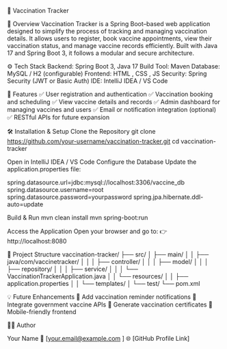 🧬 Vaccination Tracker

📖 Overview
Vaccination Tracker is a Spring Boot–based web application designed to simplify the process of tracking and managing vaccination details.
It allows users to register, book vaccine appointments, view their vaccination status, and manage vaccine records efficiently.
Built with Java 17 and Spring Boot 3, it follows a modular and secure architecture.

⚙️ Tech Stack
Backend: Spring Boot 3, Java 17
Build Tool: Maven
Database: MySQL / H2 (configurable)
Frontend: HTML , CSS , JS
Security: Spring Security (JWT or Basic Auth)
IDE: IntelliJ IDEA / VS Code

🚀 Features
✅ User registration and authentication
✅ Vaccination booking and scheduling
✅ View vaccine details and records
✅ Admin dashboard for managing vaccines and users
✅ Email or notification integration (optional)
✅ RESTful APIs for future expansion

🛠️ Installation & Setup
Clone the Repository
git clone https://github.com/your-username/vaccination-tracker.git
cd vaccination-tracker

Open in IntelliJ IDEA / VS Code
Configure the Database
Update the application.properties file:

spring.datasource.url=jdbc:mysql://localhost:3306/vaccine_db
spring.datasource.username=root
spring.datasource.password=yourpassword
spring.jpa.hibernate.ddl-auto=update

Build & Run
mvn clean install
mvn spring-boot:run

Access the Application
Open your browser and go to:
👉 http://localhost:8080


📂 Project Structure
vaccination-tracker/
 ├── src/
 │   ├── main/
 │   │   ├── java/com/vaccinetracker/
 │   │   │   ├── controller/
 │   │   │   ├── model/
 │   │   │   ├── repository/
 │   │   │   ├── service/
 │   │   │   └── VaccinationTrackerApplication.java
 │   │   └── resources/
 │   │       ├── application.properties
 │   │       └── templates/
 │   └── test/
 └── pom.xml

💡 Future Enhancements
🔹 Add vaccination reminder notifications
🔹 Integrate government vaccine APIs
🔹 Generate vaccination certificates
🔹 Mobile-friendly frontend

👨‍💻 Author

Your Name
📧 [your.email@example.com
]
🌐 [GitHub Profile Link]
